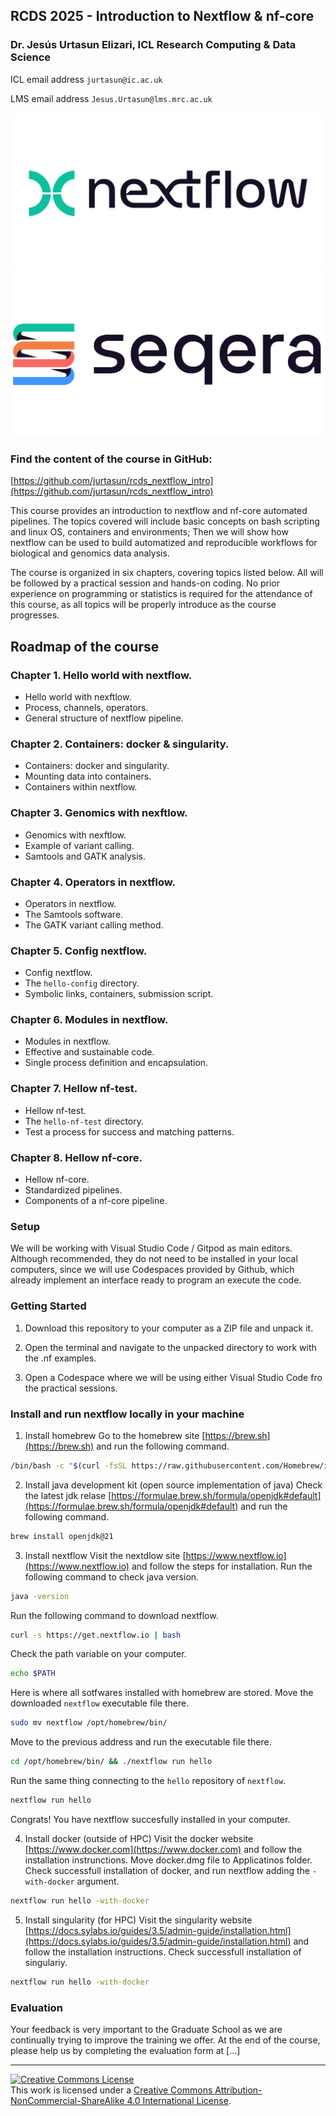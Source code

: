 ## RCDS 2025 - Introduction to Nextflow & nf-core

### Dr. Jesús Urtasun Elizari, ICL Research Computing & Data Science

ICL email address `jurtasun@ic.ac.uk`

LMS email address `Jesus.Urtasun@lms.mrc.ac.uk`

<img src="/readme_figures/nextflow-logo.png">
<img src="/readme_figures/seqera-logo.png">

### Find the content of the course in GitHub:
[https://github.com/jurtasun/rcds_nextflow_intro](https://github.com/jurtasun/rcds_nextflow_intro)

This course provides an introduction to nextflow and nf-core automated pipelines.
The topics covered will include basic concepts on bash scripting and linux OS, containers and environments;
Then we will show how nextflow can be used to build automatized and reproducible workflows for biological and genomics data analysis.

The course is organized in six chapters, covering topics listed below. All will be followed by a practical session and hands-on coding.
No prior experience on programming or statistics is required for the attendance of this course, as all topics will be properly introduce as the course progresses.

## Roadmap of the course

### Chapter 1. Hello world with nextflow.

- Hello world with nexftlow.
- Process, channels, operators.
- General structure of nextflow pipeline.

### Chapter 2. Containers: docker & singularity.

- Containers: docker and singularity.
- Mounting data into containers.
- Containers within nextflow.

### Chapter 3. Genomics with nexftlow.

- Genomics with nexftlow.
- Example of variant calling.
- Samtools and GATK analysis.

### Chapter 4. Operators in nextflow.

- Operators in nextflow.
- The Samtools software.
- The GATK variant calling method.

### Chapter 5. Config nextflow.

- Config nextflow.
- The `hello-config` directory.
- Symbolic links, containers, submission script.

### Chapter 6. Modules in nextflow.

- Modules in nextflow.
- Effective and sustainable code.
- Single process definition and encapsulation.

### Chapter 7. Hellow nf-test.

- Hellow nf-test.
- The `hello-nf-test` directory.
- Test a process for success and matching patterns.

### Chapter 8. Hellow nf-core.

- Hellow nf-core.
- Standardized pipelines.
- Components of a nf-core pipeline.

### Setup

We will be working with Visual Studio Code / Gitpod as main editors.
Although recommended, they do not need to be installed in your local computers, since we will use Codespaces provided by Github, 
which already implement an interface ready to program an execute the code.

### Getting Started

1. Download this repository to your computer as a ZIP file and unpack it.

2. Open the terminal and navigate to the unpacked directory to work with the .nf examples.

3. Open a Codespace where we will be using either Visual Studio Code fro the practical sessions.

### Install and run nextflow locally in your machine

1. Install homebrew
Go to the homebrew site [https://brew.sh](https://brew.sh) and run the following command.
```bash
/bin/bash -c "$(curl -fsSL https://raw.githubusercontent.com/Homebrew/install/HEAD/install.sh)"
```

2. Install java development kit (open source implementation of java)
Check the latest jdk relase [https://formulae.brew.sh/formula/openjdk#default](https://formulae.brew.sh/formula/openjdk#default) and run the following command.
```bash
brew install openjdk@21
```

3. Install nextflow
Visit the nextdlow site [https://www.nextflow.io](https://www.nextflow.io) and follow the steps for installation.
Run the following command to check java version.
```bash
java -version
```
Run the following command to download nextflow.
```bash
curl -s https://get.nextflow.io | bash
```
Check the path variable on your computer.
```bash
echo $PATH
```
Here is where all sotfwares installed with homebrew are stored. Move the downloaded `nextflow` executable file there.
```bash
sudo mv nextflow /opt/homebrew/bin/
```
Move to the previous address and run the executable file there.
```bash
cd /opt/homebrew/bin/ && ./nextflow run hello
```
Run the same thing connecting to the `hello` repository of `nextflow`.
```bash
nextflow run hello
```
Congrats! You have nextflow succesfully installed in your computer.

4. Install docker (outside of HPC)
Visit the docker website [https://www.docker.com](https://www.docker.com) and follow the installation instrunctions.
Move docker.dmg file to Applicatinos folder.
Check successfull installation of docker, and run nextflow adding the `-with-docker` argument.
```bash
nextflow run hello -with-docker
```

5. Install singularity (for HPC)
Visit the singularity website [https://docs.sylabs.io/guides/3.5/admin-guide/installation.html](https://docs.sylabs.io/guides/3.5/admin-guide/installation.html) and follow the installation instructions.
Check successfull installation of singulariy.
```bash
nextflow run hello -with-docker
```

### Evaluation

Your feedback is very important to the Graduate School as we are continually trying to improve the training we offer.
At the end of the course, please help us by completing the evaluation form at [...]

<hr>
<a rel="license" href="http://creativecommons.org/licenses/by-nc-sa/4.0/"><img alt="Creative Commons License" style="border-width:0" src="https://i.creativecommons.org/l/by-nc-sa/4.0/80x15.png" /></a><br />This work is licensed under a <a rel="license" href="http://creativecommons.org/licenses/by-nc-sa/4.0/">Creative Commons Attribution-NonCommercial-ShareAlike 4.0 International License</a>.
